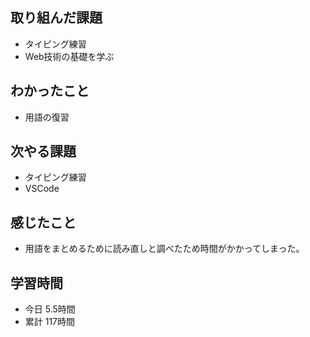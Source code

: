 ## 取り組んだ課題
- タイピング練習
- Web技術の基礎を学ぶ
## わかったこと
- 用語の復習
## 次やる課題
- タイピング練習
- VSCode
## 感じたこと
- 用語をまとめるために読み直しと調べたため時間がかかってしまった。
## 学習時間
- 今日 5.5時間
- 累計 117時間
